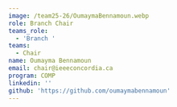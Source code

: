 ```yaml
---
image: /team25-26/OumaymaBennamoun.webp
role: Branch Chair
teams_role:
  - 'Branch '
teams:
  - Chair
name: Oumayma Bennamoun
email: chair@ieeeconcordia.ca
program: COMP
linkedin: ''
github: 'https://github.com/oumaymabennamoun'
---
```


